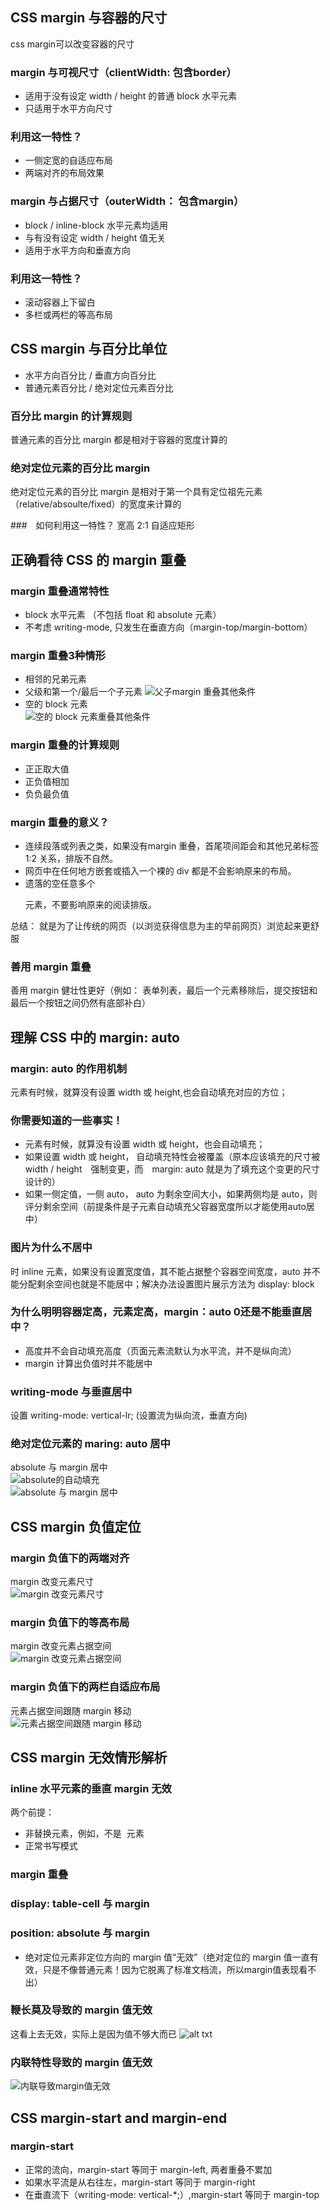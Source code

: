 ## CSS margin 与容器的尺寸
css margin可以改变容器的尺寸
### margin 与可视尺寸（clientWidth: 包含border）

* 适用于没有设定 width / height 的普通 block 水平元素
* 只适用于水平方向尺寸

### 利用这一特性？

* 一侧定宽的自适应布局
* 两端对齐的布局效果

### margin 与占据尺寸（outerWidth： 包含margin）

* block / inline-block 水平元素均适用
* 与有没有设定 width / height 值无关
* 适用于水平方向和垂直方向

### 利用这一特性？

* 滚动容器上下留白
* 多栏或两栏的等高布局


## CSS margin 与百分比单位

* 水平方向百分比 / 垂直方向百分比
* 普通元素百分比 / 绝对定位元素百分比


### 百分比 margin 的计算规则
普通元素的百分比 margin 都是相对于容器的宽度计算的

### 绝对定位元素的百分比 margin 
绝对定位元素的百分比 margin 是相对于第一个具有定位祖先元素（relative/absoulte/fixed）的宽度来计算的

###　如何利用这一特性？
宽高 2:1 自适应矩形


## 正确看待 CSS 的 margin 重叠
### margin 重叠通常特性

* block 水平元素 （不包括 float 和 absolute 元素）
* 不考虑 writing-mode, 只发生在垂直方向（margin-top/margin-bottom）

### margin 重叠3种情形

* 相邻的兄弟元素
* 父级和第一个/最后一个子元素
![父子margin 重叠其他条件](./margin1.png)
* 空的 block 元素  
![空的 block 元素重叠其他条件](./margin2.png)

### margin 重叠的计算规则

* 正正取大值
* 正负值相加
* 负负最负值

### margin 重叠的意义？

* 连续段落或列表之类，如果没有margin 重叠，首尾项间距会和其他兄弟标签 1:2 关系，排版不自然。
* 网页中在任何地方嵌套或插入一个裸的 div 都是不会影响原来的布局。
* 遗落的空任意多个 <p> 元素，不要影响原来的阅读排版。

总结： 就是为了让传统的网页（以浏览获得信息为主的早前网页）浏览起来更舒服

### 善用 margin 重叠
善用 margin 健壮性更好（例如： 表单列表，最后一个元素移除后，提交按钮和最后一个按钮之间仍然有底部补白）


## 理解 CSS 中的 margin: auto
### margin: auto 的作用机制
元素有时候，就算没有设置 width 或 height,也会自动填充对应的方位；

### 你需要知道的一些事实！

* 元素有时候，就算没有设置 width 或 height，也会自动填充；
* 如果设置 width 或 height， 自动填充特性会被覆盖（原本应该填充的尺寸被 width / height　强制变更，而　margin: auto 就是为了填充这个变更的尺寸设计的）
* 如果一侧定值，一侧 auto， auto 为剩余空间大小，如果两侧均是 auto，则评分剩余空间（前提条件是子元素自动填充父容器宽度所以才能使用auto居中）


### 图片<img>为什么不居中
<img>时 inline 元素，如果没有设置宽度值，其不能占据整个容器空间宽度，auto 并不能分配剩余空间也就是不能居中；解决办法设置图片展示方法为 display: block

### 为什么明明容器定高，元素定高，margin：auto 0还是不能垂直居中？

* 高度并不会自动填充高度（页面元素流默认为水平流，并不是纵向流）
* margin 计算出负值时并不能居中

### writing-mode 与垂直居中
设置 writing-mode: vertical-lr; (设置流为纵向流，垂直方向)

### 绝对定位元素的 maring: auto 居中
absolute 与 margin 居中  
![absolute的自动填充](./margin3.png)  
![absolute 与 margin 居中](./margin4.png)


## CSS margin 负值定位
### margin 负值下的两端对齐
margin 改变元素尺寸  
![margin 改变元素尺寸](./margin5.png)

### margin 负值下的等高布局
margin 改变元素占据空间  
![margin 改变元素占据空间](./margin6.png)

### margin 负值下的两栏自适应布局
元素占据空间跟随 margin 移动  
![元素占据空间跟随 margin 移动](./margin7.png)


## CSS margin 无效情形解析
### inline 水平元素的垂直 margin 无效
两个前提： 

* 非替换元素，例如，不是 <img> 元素
* 正常书写模式


### margin 重叠
### display: table-cell 与 margin 
### position: absolute 与 margin 

* 绝对定位元素非定位方向的 margin 值“无效”（绝对定位的 margin 值一直有效，只是不像普通元素！因为它脱离了标准文档流，所以margin值表现看不出）

### 鞭长莫及导致的 margin 值无效 
这看上去无效，实际上是因为值不够大而已
![alt txt](./margin8.png)

### 内联特性导致的 margin 值无效 
![内联导致margin值无效](./margin9.png)

## CSS margin-start and margin-end
### margin-start

* 正常的流向，margin-start 等同于 margin-left, 两者重叠不累加
* 如果水平流是从右往左，margin-start 等同于 margin-right
* 在垂直流下（writing-mode: vertical-*;）,margin-start 等同于 margin-top




